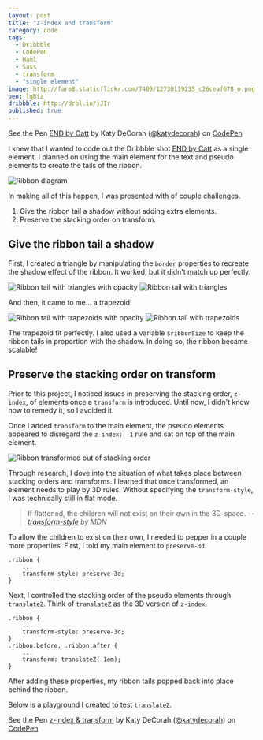 ```yaml
---
layout: post
title: "z-index and transform"
category: code
tags: 
  - Dribbble
  - CodePen
  - Haml
  - Sass
  - transform
  - "single element"
image: http://farm8.staticflickr.com/7409/12730119235_c26ceaf678_o.png
pen: lqBtz
dribbble: http://drbl.in/jJIr
published: true
---
```


<p data-height="400" data-theme-id="97" data-slug-hash="lqBtz" data-user="katydecorah" data-default-tab="result" class='codepen'>See the Pen <a href='http://codepen.io/katydecorah/pen/lqBtz'>END by Catt</a> by Katy DeCorah (<a href='http://codepen.io/katydecorah'>@katydecorah</a>) on <a href='http://codepen.io'>CodePen</a></p>

I knew that I wanted to code out the Dribbble shot [END by Catt](http://drbl.in/jJIr) as a single element. I planned on using the main element for the text and pseudo elements to create the tails of the ribbon.

![Ribbon diagram](http://farm8.staticflickr.com/7409/12730119235_c26ceaf678_o.png)

In making all of this happen, I was presented with of couple challenges.

1. Give the ribbon tail a shadow without adding extra elements.
2. Preserve the stacking order on transform.

## Give the ribbon tail a shadow

First, I created a triangle by manipulating the `border` properties to recreate the shadow effect of the ribbon. It worked, but it didn't match up perfectly.

![Ribbon tail with triangles with opacity](http://farm8.staticflickr.com/7320/12730118965_f0fd2fc653_o.png)
![Ribbon tail with triangles](http://farm8.staticflickr.com/7374/12730595314_72bf0f4849_o.png)

And then, it came to me&hellip; a trapezoid!

![Ribbon tail with trapezoids with opacity](http://farm8.staticflickr.com/7317/12730595464_24caa00dba_o.png)
![Ribbon tail with trapezoids](http://farm8.staticflickr.com/7459/12730118995_d6dcbfac16_o.png)

The trapezoid fit perfectly. I also used a variable `$ribbonSize` to keep the ribbon tails in proportion with the shadow. In doing so, the ribbon became scalable!

## Preserve the stacking order on transform

Prior to this project, I noticed issues in preserving the stacking order, `z-index`, of elements once a `transform` is introduced. Until now, I didn't know how to remedy it, so I avoided it.

Once I added `transform` to the main element, the pseudo elements appeared to disregard the `z-index: -1` rule and sat on top of the main element.

![Ribbon transformed out of stacking order](http://farm8.staticflickr.com/7372/12730595494_33df26c087_o.png)

Through research, I dove into the situation of what takes place between stacking orders and transforms. I learned that once transformed, an element needs to play by 3D rules. Without specifying the `transform-style`, I was technically still in flat mode.

> If flattened, the children will not exist on their own in the 3D-space.
> <cite>-- <a href="https://developer.mozilla.org/en-US/docs/Web/CSS/transform-style">transform-style</a> by MDN</cite>

To allow the children to exist on their own, I needed to pepper in a couple more properties. First, I told my main element to `preserve-3d`.

	.ribbon {
		...
		transform-style: preserve-3d;
	}

Next, I controlled the stacking order of the pseudo elements through `translateZ`. Think of `translateZ` as the 3D version of `z-index`.

	.ribbon {
		...
		transform-style: preserve-3d;
	}
	.ribbon:before, .ribbon:after {
		...
		transform: translateZ(-1em);
	}

After adding these properties, my ribbon tails popped back into place behind the ribbon. 

Below is a playground I created to test `translateZ`.

<p data-height="375" data-theme-id="97" data-slug-hash="lKkAF" data-user="katydecorah" data-default-tab="result" class='codepen'>See the Pen <a href='http://codepen.io/katydecorah/pen/lKkAF'>z-index &amp; transform</a> by Katy DeCorah (<a href='http://codepen.io/katydecorah'>@katydecorah</a>) on <a href='http://codepen.io'>CodePen</a></p>